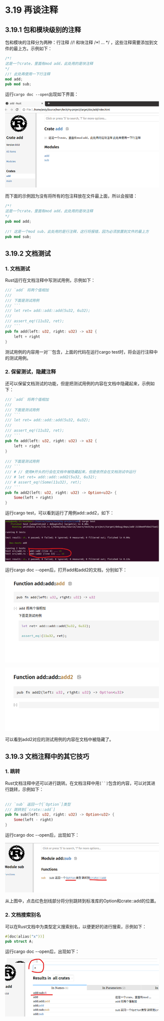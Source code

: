 # 3.19 再谈注释
## 3.19.1 包和模块级别的注释
包和模块的注释分为两种：行注释 //! 和块注释 /*! ... */ ，这些注释需要添加到文件的最上方。示例如下：

```Rust
/*!
这是一个crate，里面有mod add，此处用的是块注释 
*/
//! 此处再使用一下行注释 
mod add;
pub mod sub;
```

运行```cargo doc --open```出现如下界面：

![注释](.././assets/41.png)

而下面的示例因为没有将所有的包注释放在文件最上面，所以会报错：
```Rust
/*!
这是一个crate，里面有mod add，此处用的是块注释 
*/
pub mod add;

//! 这是一个mod sub，此处用的是行注释，这行将报错，因为必须放置到文件的最上方
pub mod sub;
```


## 3.19.2 文档测试
### 1. 文档测试
Rust运行在文档注释中写测试用例，示例如下：
```Rust
/// `add` 将两个值相加
///
/// 下面是测试用例
/// ```
/// let ret= add::add::add(5u32, 6u32);
///
/// assert_eq!(11u32, ret);
/// ```
pub fn add(left: u32, right: u32) -> u32 {
    left + right
}
```

测试用例的内容用一对```包含，上面的代码在运行cargo test时，将会运行注释中的测试用例。

### 2. 保留测试，隐藏注释
还可以保留文档测试的功能，但是把测试用例的内容在文档中隐藏起来，示例如下：
```Rust
/// `add` 将两个值相加
///
/// 下面是测试用例
/// ```
/// let ret= add::add::add(5u32, 6u32);
///
/// assert_eq!(11u32, ret);
/// ```
pub fn add(left: u32, right: u32) -> u32 {
    left + right
}

/// 下面是测试用例
/// ```
/// # // 使用#开头的行会在文档中被隐藏起来，但是依然会在文档测试中运行
/// # let ret= add::add::add2(5u32, 6u32);
/// # assert_eq!(Some(11u32), ret);
/// ```
pub fn add2(left: u32, right: u32) -> Option<u32> {
    Some(left + right)
}
```

运行cargo test，可以看到运行了用例add::add2，如下：

![注释](.././assets/44.png)

运行cargo doc --open后，打开add和add2的文档，分别如下：

![注释](.././assets/46.png)

![注释](.././assets/45.png)


可以看到add2对应的测试用例的内容在文档中被隐藏了。

## 3.19.3 文档注释中的其它技巧
### 1. 跳转
Rust文档注释中还可以进行跳转。在文档注释中用```[``]```包含的内容，可以对其进行跳转，示例如下：
```Rust

/// `sub` 返回一个[`Option`]类型
/// 跳转到[`crate::add`]
pub fn sub(left: u32, right: u32) -> Option<u32> {
    Some(left - right)
}
```
运行cargo doc --open后，出现如下：

![注释](.././assets/42.png)

从上图中，点击红色划线部分将分别跳转到标准库的Option和crate::add的位置。


### 2. 文档搜索别名
可以在Rust文档中为类型定义搜索别名，以便更好的进行搜索，示例如下：
```Rust
#[doc(alias("x"))]
pub struct A;
```

运行cargo doc --open后，出现如下：

![注释](.././assets/43.png)
